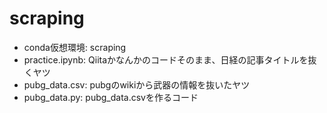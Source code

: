 # scraping
- conda仮想環境: scraping
- practice.ipynb: Qiitaかなんかのコードそのまま、日経の記事タイトルを抜くヤツ
- pubg_data.csv: pubgのwikiから武器の情報を抜いたヤツ
- pubg_data.py: pubg_data.csvを作るコード
